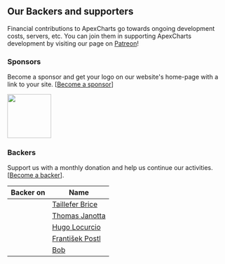 

## Our Backers and supporters

Financial contributions to ApexCharts go towards ongoing development costs, servers, etc. You can join them in supporting ApexCharts development by visiting our page on [Patreon](patreon.com/junedchhipa)!


### Sponsors
Become a sponsor and get your logo on our website's home-page with a link to your site. [[Become a sponsor](https://www.patreon.com/join/junedchhipa)]

<a href="https://www.santego.fr/?ref=apexcharts.com" target="_blank" style="text-align: center; display: inline-block;"><img src="https://apexcharts.com/media/sponsors/santego.png" width="100" height="100" /></a>

### Backers
Support us with a monthly donation and help us continue our activities. [[Become a backer](https://www.patreon.com/join/junedchhipa/checkout?rid=3043800)].

Backer on | Name
-----|-----
<img src="https://apexcharts.com/media/patron.png" width="16" height="16" /> | <a href="https://www.patreon.com/user/creators?u=10265776" target="_blank">Taillefer Brice</a>
<img src="https://apexcharts.com/media/patron.png" width="16" height="16" /> | <a href="https://www.patreon.com/user/creators?u=17096169" target="_blank">Thomas Janotta</a>
<img src="https://apexcharts.com/media/patron.png" width="16" height="16" /> | <a href="https://www.patreon.com/calinou/creators" target="_blank">Hugo Locurcio</a>
<img src="https://apexcharts.com/media/patron.png" width="16" height="16" /> | <a href="https://www.patreon.com/user/creators?u=17230063" target="_blank">František Postl</a>
<img src="https://apexcharts.com/media/patron.png" width="16" height="16" /> | <a href="https://www.patreon.com/user/creators?u=17230063" target="_blank">Bob</a>
